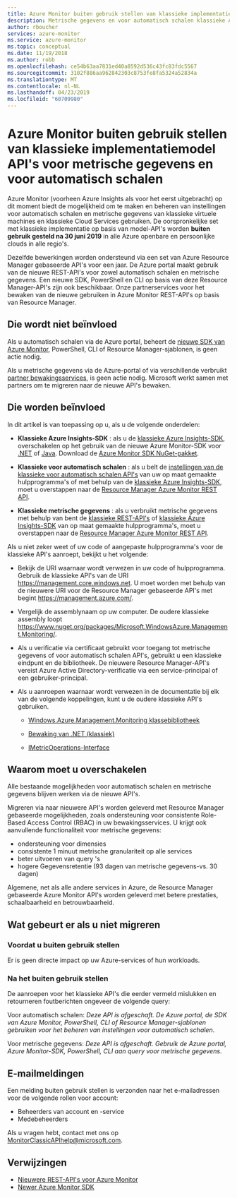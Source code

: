 ```yaml
---
title: Azure Monitor buiten gebruik stellen van klassieke implementatiemodel API's voor metrische gegevens en voor automatisch schalen
description: Metrische gegevens en voor automatisch schalen klassieke API's, ook wel Azure Service Management (ASM) of RDFE-implementatiemodel is buiten gebruik gesteld
author: rboucher
services: azure-monitor
ms.service: azure-monitor
ms.topic: conceptual
ms.date: 11/19/2018
ms.author: robb
ms.openlocfilehash: ce54b63aa7831ed40a8592d536c43fc83fdc5567
ms.sourcegitcommit: 3102f886aa962842303c8753fe8fa5324a52834a
ms.translationtype: MT
ms.contentlocale: nl-NL
ms.lasthandoff: 04/23/2019
ms.locfileid: "60709980"
---
```

# <a name="azure-monitor-retirement-of-classic-deployment-model-apis-for-metrics-and-autoscale"></a>Azure Monitor buiten gebruik stellen van klassieke implementatiemodel API's voor metrische gegevens en voor automatisch schalen

Azure Monitor (voorheen Azure Insights als voor het eerst uitgebracht) op dit moment biedt de mogelijkheid om te maken en beheren van instellingen voor automatisch schalen en metrische gegevens van klassieke virtuele machines en klassieke Cloud Services gebruiken. De oorspronkelijke set met klassieke implementatie op basis van model-API's worden **buiten gebruik gesteld na 30 juni 2019** in alle Azure openbare en persoonlijke clouds in alle regio's.   

Dezelfde bewerkingen worden ondersteund via een set van Azure Resource Manager gebaseerde API's voor een jaar. De Azure portal maakt gebruik van de nieuwe REST-API's voor zowel automatisch schalen en metrische gegevens. Een nieuwe SDK, PowerShell en CLI op basis van deze Resource Manager-API's zijn ook beschikbaar. Onze partnerservices voor het bewaken van de nieuwe gebruiken in Azure Monitor REST-API's op basis van Resource Manager.  

## <a name="who-is-not-affected"></a>Die wordt niet beïnvloed

Als u automatisch schalen via de Azure portal, beheert de [nieuwe SDK van Azure Monitor](https://www.nuget.org/packages/Microsoft.Azure.Management.Monitor/), PowerShell, CLI of Resource Manager-sjablonen, is geen actie nodig.  

Als u metrische gegevens via de Azure-portal of via verschillende verbruikt [partner bewakingsservices](../../azure-monitor/platform/partners.md), is geen actie nodig. Microsoft werkt samen met partners om te migreren naar de nieuwe API's bewaken.

## <a name="who-is-affected"></a>Die worden beïnvloed

In dit artikel is van toepassing op u, als u de volgende onderdelen:

- **Klassieke Azure Insights-SDK** : als u de [klassieke Azure Insights-SDK](https://www.nuget.org/packages/Microsoft.WindowsAzure.Management.Monitoring/), overschakelen op het gebruik van de nieuwe Azure Monitor-SDK voor [.NET](https://github.com/azure/azure-libraries-for-net#download) of [Java](https://github.com/azure/azure-libraries-for-java#download). Download de [Azure Monitor SDK NuGet-pakket](https://www.nuget.org/packages/Microsoft.Azure.Management.Monitor/).

- **Klassieke voor automatisch schalen** : als u belt de [instellingen van de klassieke voor automatisch schalen API's](https://msdn.microsoft.com/library/azure/mt348562.aspx) van uw op maat gemaakte hulpprogramma's of met behulp van de [klassieke Azure Insights-SDK](https://www.nuget.org/packages/Microsoft.WindowsAzure.Management.Monitoring/), moet u overstappen naar de [ Resource Manager Azure Monitor REST API](https://docs.microsoft.com/rest/api/monitor/autoscalesettings).

- **Klassieke metrische gegevens** : als u verbruikt metrische gegevens met behulp van bent de [klassieke REST-API's](https://msdn.microsoft.com/library/azure/dn510374.aspx) of [klassieke Azure Insights-SDK](https://www.nuget.org/packages/Microsoft.WindowsAzure.Management.Monitoring/) van op maat gemaakte hulpprogramma's, moet u overstappen naar de [ Resource Manager Azure Monitor REST API](https://docs.microsoft.com/rest/api/monitor/autoscalesettings). 

Als u niet zeker weet of uw code of aangepaste hulpprogramma's voor de klassieke API's aanroept, bekijkt u het volgende:

- Bekijk de URI waarnaar wordt verwezen in uw code of hulpprogramma. Gebruik de klassieke API's van de URI https://management.core.windows.net. U moet worden met behulp van de nieuwere URI voor de Resource Manager gebaseerde API's met begint https://management.azure.com/.

- Vergelijk de assemblynaam op uw computer. De oudere klassieke assembly loopt https://www.nuget.org/packages/Microsoft.WindowsAzure.Management.Monitoring/.

- Als u verificatie via certificaat gebruikt voor toegang tot metrische gegevens of voor automatisch schalen API's, gebruikt u een klassieke eindpunt en de bibliotheek. De nieuwere Resource Manager-API's vereist Azure Active Directory-verificatie via een service-principal of een gebruiker-principal.

- Als u aanroepen waarnaar wordt verwezen in de documentatie bij elk van de volgende koppelingen, kunt u de oudere klassieke API's gebruiken.

  - [Windows.Azure.Management.Monitoring klassebibliotheek](https://docs.microsoft.com/previous-versions/azure/dn510414(v=azure.100))

  - [Bewaking van .NET (klassiek)](https://docs.microsoft.com/previous-versions/azure/reference/mt348562(v%3dazure.100))

  - [IMetricOperations-Interface](https://docs.microsoft.com/previous-versions/azure/reference/dn802395(v%3dazure.100))

## <a name="why-you-should-switch"></a>Waarom moet u overschakelen

Alle bestaande mogelijkheden voor automatisch schalen en metrische gegevens blijven werken via de nieuwe API's.  

Migreren via naar nieuwere API's worden geleverd met Resource Manager gebaseerde mogelijkheden, zoals ondersteuning voor consistente Role-Based Access Control (RBAC) in uw bewakingsservices. U krijgt ook aanvullende functionaliteit voor metrische gegevens: 

- ondersteuning voor dimensies
- consistente 1 minuut metrische granulariteit op alle services 
- beter uitvoeren van query 's
- hogere Gegevensretentie (93 dagen van metrische gegevens-vs. 30 dagen) 

Algemene, net als alle andere services in Azure, de Resource Manager gebaseerde Azure Monitor API's worden geleverd met betere prestaties, schaalbaarheid en betrouwbaarheid. 

## <a name="what-happens-if-you-do-not-migrate"></a>Wat gebeurt er als u niet migreren

### <a name="before-retirement"></a>Voordat u buiten gebruik stellen

Er is geen directe impact op uw Azure-services of hun workloads.  

### <a name="after-retirement"></a>Na het buiten gebruik stellen

De aanroepen voor het klassieke API's die eerder vermeld mislukken en retourneren foutberichten ongeveer de volgende query:

Voor automatisch schalen: *Deze API is afgeschaft. De Azure portal, de SDK van Azure Monitor, PowerShell, CLI of Resource Manager-sjablonen gebruiken voor het beheren van instellingen voor automatisch schalen*.  

Voor metrische gegevens: *Deze API is afgeschaft. Gebruik de Azure portal, Azure Monitor-SDK, PowerShell, CLI aan query voor metrische gegevens*.

## <a name="email-notifications"></a>E-mailmeldingen

Een melding buiten gebruik stellen is verzonden naar het e-mailadressen voor de volgende rollen voor account: 

- Beheerders van account en -service
- Medebeheerders  

Als u vragen hebt, contact met ons op MonitorClassicAPIhelp@microsoft.com.  

## <a name="references"></a>Verwijzingen

- [Nieuwere REST-API's voor Azure Monitor](https://docs.microsoft.com/rest/api/monitor/) 
- [Newer Azure Monitor SDK](https://www.nuget.org/packages/Microsoft.Azure.Management.Monitor/)
